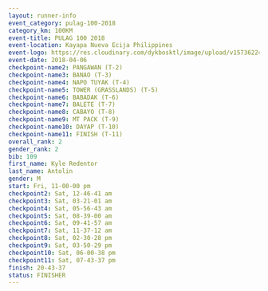 ```yaml
---
layout: runner-info 
event_category: pulag-100-2018 
category_km: 100KM 
event-title: PULAG 100 2018 
event-location: Kayapa Nueva Ecija Philippines 
event-logo: https://res.cloudinary.com/dykbosktl/image/upload/v1573622467/Logo/logo-p1_tnutwz.jpg 
event-date: 2018-04-06 
checkpoint-name2: PANGAWAN (T-2) 
checkpoint-name3: BANAO (T-3) 
checkpoint-name4: NAPO TUYAK (T-4) 
checkpoint-name5: TOWER (GRASSLANDS) (T-5) 
checkpoint-name6: BABADAK (T-6) 
checkpoint-name7: BALETE (T-7) 
checkpoint-name8: CABAYO (T-8) 
checkpoint-name9: MT PACK (T-9) 
checkpoint-name10: DAYAP (T-10) 
checkpoint-name11: FINISH (T-11) 
overall_rank: 2
gender_rank: 2
bib: 109
first_name: Kyle Redentor
last_name: Antolin
gender: M
start: Fri, 11-00-00 pm
checkpoint2: Sat, 12-46-41 am
checkpoint3: Sat, 03-21-01 am
checkpoint4: Sat, 05-56-43 am
checkpoint5: Sat, 08-39-00 am
checkpoint6: Sat, 09-41-57 am
checkpoint7: Sat, 11-37-12 am
checkpoint8: Sat, 02-30-28 pm
checkpoint9: Sat, 03-50-29 pm
checkpoint10: Sat, 06-00-38 pm
checkpoint11: Sat, 07-43-37 pm
finish: 20-43-37
status: FINISHER
---
```

